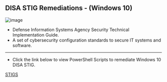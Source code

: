 ## DISA STIG Remediations - (Windows 10)

![image](https://github.com/user-attachments/assets/d4e86ff9-9b40-4362-8f23-8055f39edc7f)


- Defense Information Systems Agency Security Technical Implementation Guide. 
- A set of cybersecurity configuration standards to secure IT systems and software.

---

- Click the link below to view PowerShell Scripts to remediate Windows 10 DISA STIG.

[STIGS](https://github.com/PDB65/Burwell_P/tree/main/STIGS)
